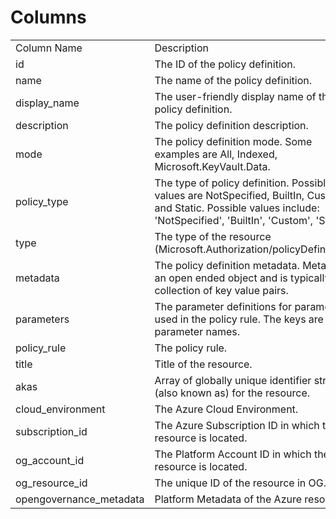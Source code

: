 # Columns  

<table>
	<tr><td>Column Name</td><td>Description</td></tr>
	<tr><td>id</td><td>The ID of the policy definition.</td></tr>
	<tr><td>name</td><td>The name of the policy definition.</td></tr>
	<tr><td>display_name</td><td>The user-friendly display name of the policy definition.</td></tr>
	<tr><td>description</td><td>The policy definition description.</td></tr>
	<tr><td>mode</td><td>The policy definition mode. Some examples are All, Indexed, Microsoft.KeyVault.Data.</td></tr>
	<tr><td>policy_type</td><td>The type of policy definition. Possible values are NotSpecified, BuiltIn, Custom, and Static. Possible values include: &#39;NotSpecified&#39;, &#39;BuiltIn&#39;, &#39;Custom&#39;, &#39;Static&#39;.</td></tr>
	<tr><td>type</td><td>The type of the resource (Microsoft.Authorization/policyDefinitions).</td></tr>
	<tr><td>metadata</td><td>The policy definition metadata.  Metadata is an open ended object and is typically a collection of key value pairs.</td></tr>
	<tr><td>parameters</td><td>The parameter definitions for parameters used in the policy rule. The keys are the parameter names.</td></tr>
	<tr><td>policy_rule</td><td>The policy rule.</td></tr>
	<tr><td>title</td><td>Title of the resource.</td></tr>
	<tr><td>akas</td><td>Array of globally unique identifier strings (also known as) for the resource.</td></tr>
	<tr><td>cloud_environment</td><td>The Azure Cloud Environment.</td></tr>
	<tr><td>subscription_id</td><td>The Azure Subscription ID in which the resource is located.</td></tr>
	<tr><td>og_account_id</td><td>The Platform Account ID in which the resource is located.</td></tr>
	<tr><td>og_resource_id</td><td>The unique ID of the resource in OG.</td></tr>
	<tr><td>opengovernance_metadata</td><td>Platform Metadata of the Azure resource.</td></tr>
</table>